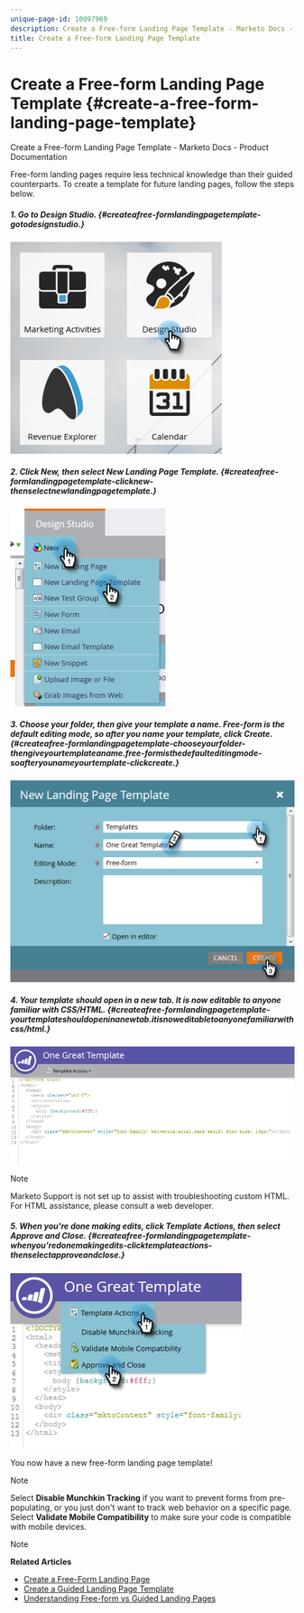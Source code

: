 ```yaml
---
unique-page-id: 10097969
description: Create a Free-form Landing Page Template - Marketo Docs - Product Documentation
title: Create a Free-form Landing Page Template
---
```


# Create a Free-form Landing Page Template {#create-a-free-form-landing-page-template}

Create a Free-form Landing Page Template - Marketo Docs - Product Documentation

Free-form landing pages require less technical knowledge than their guided counterparts. To create a template for future landing pages, follow the steps below.

##### 1. Go to Design Studio. {#createafree-formlandingpagetemplate-gotodesignstudio.}

![](assets/one.png)

##### 2. Click New, then select New Landing Page Template. {#createafree-formlandingpagetemplate-clicknew-thenselectnewlandingpagetemplate.}

![](assets/two.png)

##### 3. Choose your folder, then give your template a name. Free-form is the default editing mode, so after you name your template, click Create. {#createafree-formlandingpagetemplate-chooseyourfolder-thengiveyourtemplateaname.free-formisthedefaulteditingmode-soafteryounameyourtemplate-clickcreate.}

![](assets/three.png)

##### 4. Your template should open in a new tab. It is now editable to anyone familiar with CSS/HTML. {#createafree-formlandingpagetemplate-yourtemplateshouldopeninanewtab.itisnoweditabletoanyonefamiliarwithcss/html.}

![](assets/four.png)

>[!NOTE]
>
>Marketo Support is not set up to assist with troubleshooting custom HTML. For HTML assistance, please consult a web developer.

##### 5. When you're done making edits, click Template Actions, then select Approve and Close. {#createafree-formlandingpagetemplate-whenyou'redonemakingedits-clicktemplateactions-thenselectapproveandclose.}

![](assets/five.png)

You now have a new free-form landing page template!

>[!NOTE]
>
>Select **Disable Munchkin Tracking** if you want to prevent forms from pre-populating, or you just don't want to track web behavior on a specific page.  
>Select **Validate Mobile Compatibility** to make sure your code is compatible with mobile devices.

>[!NOTE]
>
>**Related Articles**
>
>* [Create a Free-Form Landing Page](../../../../../welcome-to-marketo-docs/product-docs/demand-generation/landing-pages/free-form-landing-pages/create-a-free-form-landing-page.md)
>* [Create a Guided Landing Page Template](create-a-guided-landing-page-template.md)
>* [Understanding Free-form vs Guided Landing Pages](../../../../../welcome-to-marketo-docs/product-docs/demand-generation/landing-pages/understanding-landing-pages/understanding-free-form-vs-guided-landing-pages.md)
>

